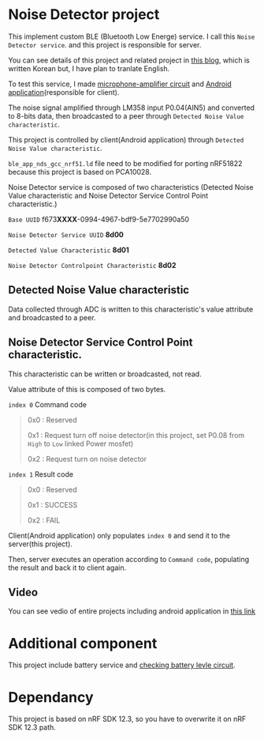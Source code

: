 # Noise Detector project

This implement custom BLE (Bluetooth Low Energe) service. I call this `Noise Detector service`. and this project is responsible for server.

You can see details of this project and related project in [this blog](http://joondong.tistory.com/), which is written Korean but, I have plan to tranlate English.

To test this service, I made [microphone-amplifier circuit](http://joondong.tistory.com/38?category=685026) and [Android application](https://github.com/JoonDong2/Android)(responsible for client).

The noise signal amplified through LM358 input P0.04(AIN5) and converted to 8-bits data, then broadcasted to a peer through `Detected Noise Value characteristic`.

This project is controlled by client(Android application) through `Detected Noise Value characteristic`.

`ble_app_nds_gcc_nrf51.ld` file need to be modified for porting nRF51822 because this project is based on PCA10028.

Noise Detector service is composed of two characteristics (Detected Noise Value characteristic and Noise Detector Service Control Point characteristic.)

`Base UUID` f673**XXXX**-0994-4967-bdf9-5e7702990a50

`Noise Detector Service UUID` **8d00**

`Detected Value Characteristic` **8d01**

`Noise Detector Controlpoint Characteristic` **8d02**


## Detected Noise Value characteristic

Data collected through ADC is written to this characteristic's value attribute and broadcasted to a peer.

## Noise Detector Service Control Point characteristic.

This characteristic can be written or broadcasted, not read.

Value attribute of this is composed of two bytes.

`index 0` Command code

>0x0 : Reserved
>
>0x1 : Request turn off noise detector(in this project, set P0.08 from `High` to `Low` linked Power mosfet)
>
>0x2 : Request turn on noise detector


`index 1` Result code

>0x0 : Reserved
>
>0x1 : SUCCESS
>
>0x2 : FAIL

Client(Android application) only populates `index 0` and send it to the server(this project).

Then, server executes an operation according to `Command code`, populating the result and back it to client again. 

## Video

You can see vedio of entire projects including android application in [this link](http://joondong.tistory.com/28?category=651762)


# Additional component

This project include battery service and [checking battery levle circuit](http://joondong.tistory.com/41?category=685026).


# Dependancy

This project is based on nRF SDK 12.3, so you have to overwrite it on nRF SDK 12.3 path.